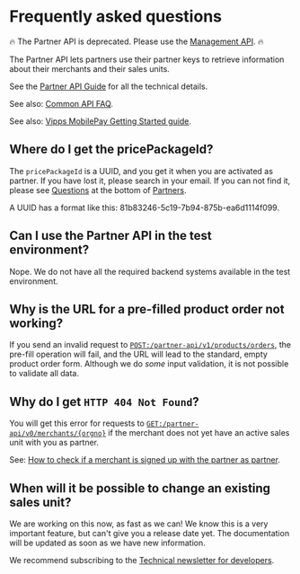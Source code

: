 <!-- START_METADATA
---
title: Partner API Frequently Asked Questions
sidebar_label: FAQ
sidebar_position: 45
description: Frequently asked questions for the Partner API.
pagination_next: null
pagination_prev: null
---
END_METADATA -->

# Frequently asked questions


🔥 The Partner API is deprecated. Please use the [Management API](https://developer.vippsmobilepay.com/docs/APIs/management-api/). 🔥

The Partner API lets partners use their partner keys to retrieve information
about their merchants and their sales units.

See the
[Partner API Guide](vipps-partner-api.md)
for all the technical details.

See also:
[Common API FAQ](https://developer.vippsmobilepay.com/docs/faqs).

See also:
[Vipps MobilePay Getting Started guide](https://developer.vippsmobilepay.com/docs/getting-started).

## Where do I get the pricePackageId?

The `pricePackageId` is a UUID, and you get it when you are activated as partner.
If you have lost it, please search in your email.
If you can not find it, please see
[Questions](https://developer.vippsmobilepay.com/docs/partner#questions)
at the bottom of
[Partners](https://developer.vippsmobilepay.com/docs/partner).

A UUID has a format like this: 81b83246-5c19-7b94-875b-ea6d1114f099.

## Can I use the Partner API in the test environment?

Nope. We do not have all the required backend systems available in the test
environment.

## Why is the URL for a pre-filled product order not working?

If you send an invalid request to
[`POST:/partner-api/v1/products/orders`](https://developer.vippsmobilepay.com/api/partner#tag/Vipps-Product-Orders/operation/orderProduct),
the pre-fill operation will fail, and the URL will lead to the standard, empty
product order form. Although we do *some* input validation, it is not possible
to validate all data.

## Why do I get `HTTP 404 Not Found`?

You will get this error for requests to
[`GET:/partner-api/v0/merchants/{orgno}`](https://developer.vippsmobilepay.com/api/partner#tag/Merchants/operation/getMerchant)
if the merchant does not yet have an active sales unit with you as partner.

See:
[How to check if a merchant is signed up with the partner as partner](https://developer.vippsmobilepay.com/docs/partner#how-to-check-if-a-merchant-is-signed-up-with-the-partner-as-partner).

## When will it be possible to change an existing sales unit?

We are working on this now, as fast as we can!
We know this is a very important feature, but can't give you a release date yet.
The documentation will be updated as soon as we have new information.

We recommend subscribing to the
[Technical newsletter for developers](https://developer.vippsmobilepay.com/docs/newsletters).
